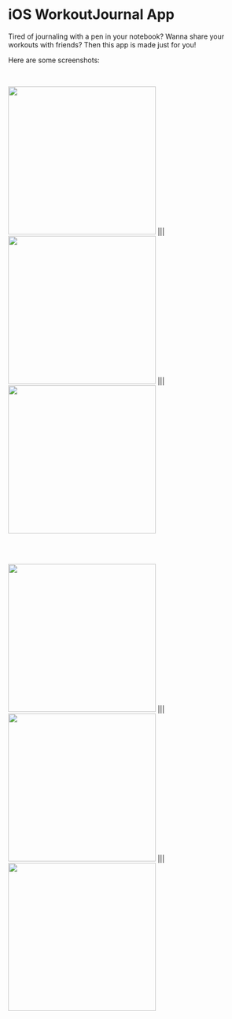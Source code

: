 # iOS WorkoutJournal App

Tired of journaling with a pen in your notebook? Wanna share your workouts with friends? Then this app is made just for you!

Here are some screenshots:

<br/>

<img src="https://github.com/vlad-bilyk/iosWorkoutJournal/blob/master/presentation/demo_pics/login.PNG?raw=true" width="300"> |||
<img src="https://github.com/vlad-bilyk/iosWorkoutJournal/blob/master/presentation/demo_pics/overview.PNG?raw=true" width="300"> |||
<img src="https://github.com/vlad-bilyk/iosWorkoutJournal/blob/master/presentation/demo_pics/profile.PNG?raw=true" width="300">

<br/><br/>

<img src="https://github.com/vlad-bilyk/iosWorkoutJournal/blob/master/presentation/demo_pics/entry.PNG?raw=true" width="300"> |||
<img src="https://github.com/vlad-bilyk/iosWorkoutJournal/blob/master/presentation/demo_pics/achiev.PNG?raw=true" width="300"> |||
<img src="https://github.com/vlad-bilyk/iosWorkoutJournal/blob/master/presentation/demo_pics/feed.PNG?raw=true" width="300"> 
